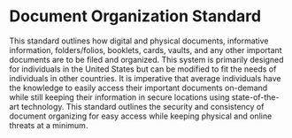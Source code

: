 # Document Organization Standard
This standard outlines how digital and physical documents, informative information, folders/folios, booklets, cards, vaults, and any other important documents are to be filed and organized. This system is primarily designed for individuals in the United States but can be modified to fit the needs of individuals in other countries.
It is imperative that average individuals have the knowledge to easily access their important documents on-demand while still keeping their information in secure locations using state-of-the-art technology. This standard outlines the security and consistency of document organizing for easy access while keeping physical and online threats at a minimum.
